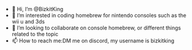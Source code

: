- 👋 Hi, I’m @BizkitKing
- 👀 I’m interested in coding homebrew for nintendo consoles such as the wii u and 3ds
- 💞️ I’m looking to collaborate on console homebrew, or different things related to the topic
- 📫 How to reach me:DM me on discord, my username is bizkitking

<!---
BizkitKing/BizkitKing is a ✨ special ✨ repository because its `README.md` (this file) appears on your GitHub profile.
You can click the Preview link to take a look at your changes.
--->
